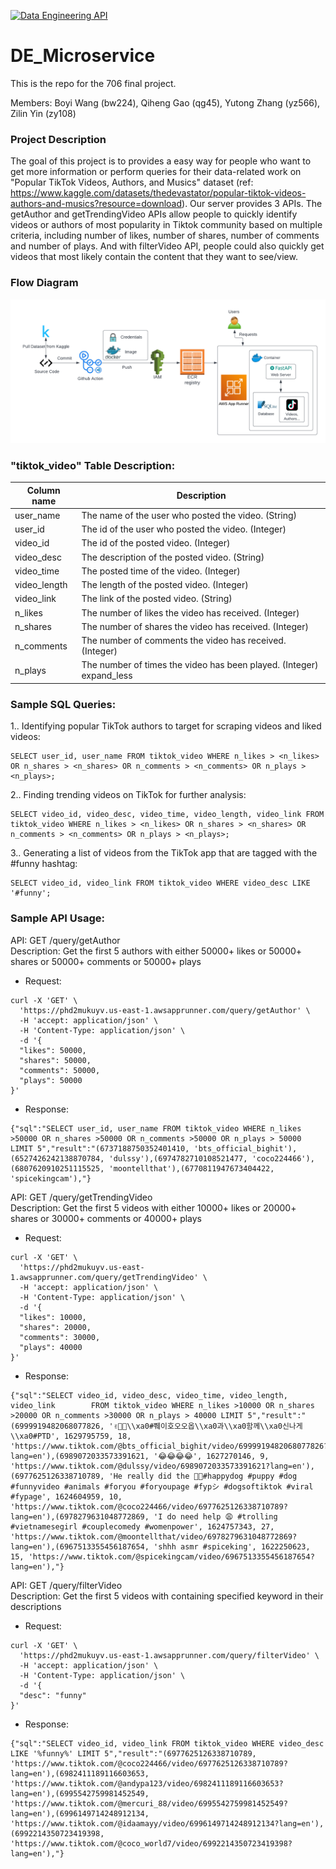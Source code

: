 [![Data Engineering API](https://github.com/nogibjj/DE_Microservice/actions/workflows/cicd.yml/badge.svg?branch=main)](https://github.com/nogibjj/DE_Microservice/actions/workflows/cicd.yml)
# DE_Microservice
This is the repo for the 706 final project.

Members: Boyi Wang (bw224), Qiheng Gao (qg45), Yutong Zhang (yz566), Zilin Yin (zy108)

### Project Description
The goal of this project is to provides a easy way for people who want to get more information or perform queries for their data-related work on "Popular TikTok Videos, Authors, and Musics" dataset (ref: https://www.kaggle.com/datasets/thedevastator/popular-tiktok-videos-authors-and-musics?resource=download). Our server provides 3 APIs. The getAuthor and getTrendingVideo APIs allow people to quickly identify videos or authors of most popularity in Tiktok community based on multiple criteria, including number of likes, number of shares, number of comments and number of plays. And with filterVideo API, people could also quickly get videos that most likely contain the content that they want to see/view.

### Flow Diagram
![Diagram](./images/ttquery_diagram.png)

### "tiktok_video" Table Description:

| Column name | Description                                                          |
|-------------|----------------------------------------------------------------------|
| user_name   | The name of the user who posted the video. (String)                  |
| user_id     | The id of the user who posted the video. (Integer)                   |
| video_id    | The id of the posted video. (Integer)                                |
| video_desc  | The description of the posted video. (String)                        |
| video_time  | The posted time of the video. (Integer)                              |
| video_length| The length of the posted video. (Integer)                            |
| video_link  | The link of the posted video. (String)                               |
| n_likes     | The number of likes the video has received. (Integer)                |
| n_shares    | The number of shares the video has received. (Integer)               |
| n_comments  | The number of comments the video has received. (Integer)             |
| n_plays     | The number of times the video has been played. (Integer) expand_less |

### Sample SQL Queries:

1.. Identifying popular TikTok authors to target for scraping videos and liked videos:

```
SELECT user_id, user_name FROM tiktok_video WHERE n_likes > <n_likes> OR n_shares > <n_shares> OR n_comments > <n_comments> OR n_plays > <n_plays>;
```

2.. Finding trending videos on TikTok for further analysis:

```
SELECT video_id, video_desc, video_time, video_length, video_link FROM tiktok_video WHERE n_likes > <n_likes> OR n_shares > <n_shares> OR n_comments > <n_comments> OR n_plays > <n_plays>;
```

3.. Generating a list of videos from the TikTok app that are tagged with the #funny hashtag:

```
SELECT video_id, video_link FROM tiktok_video WHERE video_desc LIKE '#funny';
```

### Sample API Usage:

API: GET /query/getAuthor<br>
Description: Get the first 5 authors with either 50000+ likes or 50000+ shares or 50000+ comments or 50000+ plays
- Request:
```
curl -X 'GET' \
  'https://phd2mukuyv.us-east-1.awsapprunner.com/query/getAuthor' \
  -H 'accept: application/json' \
  -H 'Content-Type: application/json' \
  -d '{
  "likes": 50000,
  "shares": 50000,
  "comments": 50000,
  "plays": 50000
}'
```
- Response:
```
{"sql":"SELECT user_id, user_name FROM tiktok_video WHERE n_likes >50000 OR n_shares >50000 OR n_comments >50000 OR n_plays > 50000 LIMIT 5","result":"(6737188750352401410, 'bts_official_bighit'),(6527426242138870784, 'dulssy'),(6974782710108521477, 'coco224466'),(6807620910251115525, 'moontellthat'),(6770811947673404422, 'spicekingcam'),"}
```

API: GET /query/getTrendingVideo<br>
Description: Get the first 5 videos with either 10000+ likes or 20000+ shares or 30000+ comments or 40000+ plays
- Request:
```
curl -X 'GET' \
  'https://phd2mukuyv.us-east-1.awsapprunner.com/query/getTrendingVideo' \
  -H 'accept: application/json' \
  -H 'Content-Type: application/json' \
  -d '{
  "likes": 10000,
  "shares": 20000,
  "comments": 30000,
  "plays": 40000
}'
```
- Response:
```
{"sql":"SELECT video_id, video_desc, video_time, video_length, video_link        FROM tiktok_video WHERE n_likes >10000 OR n_shares >20000 OR n_comments >30000 OR n_plays > 40000 LIMIT 5","result":"(6999919482068077826, '✌️💜😚\\xa0#쮀이호오오옵\\xa0과\\xa0함께\\xa0신나게\\xa0#PTD', 1629795759, 18, 'https://www.tiktok.com/@bts_official_bighit/video/6999919482068077826?lang=en'),(6989072033573391621, '😂😂😂😂', 1627270146, 9, 'https://www.tiktok.com/@dulssy/video/6989072033573391621?lang=en'),(6977625126338710789, 'He really did the 🦗🦟#happydog #puppy #dog #funnyvideo #animals #foryou #foryoupage #fypシ #dogsoftiktok #viral #fypage', 1624604959, 10, 'https://www.tiktok.com/@coco224466/video/6977625126338710789?lang=en'),(6978279631048772869, 'I do need help 😩 #trolling  #vietnamesegirl #couplecomedy #womenpower', 1624757343, 27, 'https://www.tiktok.com/@moontellthat/video/6978279631048772869?lang=en'),(6967513355456187654, 'shhh asmr #spiceking', 1622250623, 15, 'https://www.tiktok.com/@spicekingcam/video/6967513355456187654?lang=en'),"}
```

API: GET /query/filterVideo<br>
Description: Get the first 5 videos with containing specified keyword in their descriptions
- Request:
```
curl -X 'GET' \
  'https://phd2mukuyv.us-east-1.awsapprunner.com/query/filterVideo' \
  -H 'accept: application/json' \
  -H 'Content-Type: application/json' \
  -d '{
  "desc": "funny" 
}'
```
- Response:
```
{"sql":"SELECT video_id, video_link FROM tiktok_video WHERE video_desc LIKE '%funny%' LIMIT 5","result":"(6977625126338710789, 'https://www.tiktok.com/@coco224466/video/6977625126338710789?lang=en'),(6982411189116603653, 'https://www.tiktok.com/@andypa123/video/6982411189116603653?lang=en'),(6995542759981452549, 'https://www.tiktok.com/@mercuri_88/video/6995542759981452549?lang=en'),(6996149714248912134, 'https://www.tiktok.com/@idaamayy/video/6996149714248912134?lang=en'),(6992214350723419398, 'https://www.tiktok.com/@coco_world7/video/6992214350723419398?lang=en'),"}
```